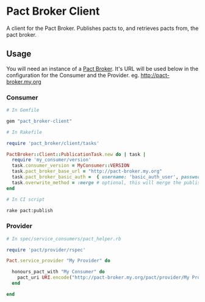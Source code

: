 # Pact Broker Client

A client for the Pact Broker. Publishes pacts to, and retrieves pacts from, the pact broker.

## Usage

You will need an instance of a [Pact Broker](https://github.com/bethesque/pact_broker). It's URL will be used below in the configuration for the Consumer and the Provider. eg. http://pact-broker.my.org

### Consumer

```ruby
# In Gemfile

gem "pact_broker-client"
```

```ruby
# In Rakefile

require 'pact_broker/client/tasks'

PactBroker::Client::PublicationTask.new do | task |
  require 'my_consumer/version'
  task.consumer_version = MyConsumer::VERSION
  task.pact_broker_base_url = "http://pact-broker.my.org"
  task.pact_broker_basic_auth =  { username: 'basic_auth_user', password: 'basic_auth_pass'} #optional
  task.overwrite_method = :merge # optional, this will merge the published pact into an existing pact rather than overwriting it if one exists
end
```

```bash
# In CI script

rake pact:publish
```

### Provider

```ruby
# In spec/service_consumers/pact_helper.rb

require 'pact/provider/rspec'

Pact.service_provider "My Provider" do

  honours_pact_with "My Consumer" do
    pact_uri URI.encode("http://pact-broker.my.org/pact/provider/My Provider/consumer/My Consumer/latest")
  end

end
```
